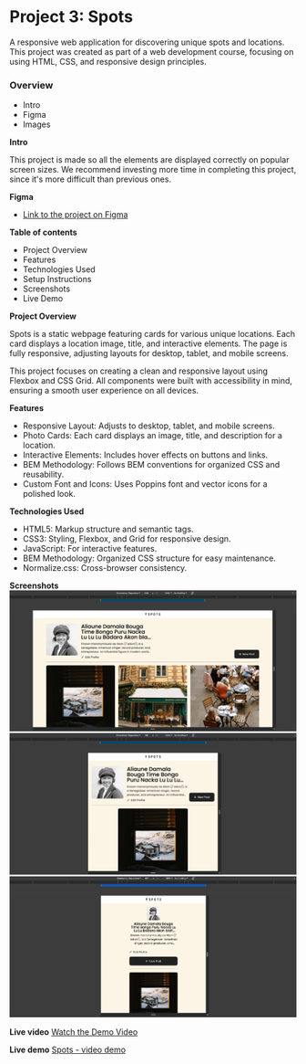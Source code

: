 # Project 3: Spots

A responsive web application for discovering unique spots and locations. This project was created as part of a web development course, focusing on using HTML, CSS, and responsive design principles.

### Overview

- Intro
- Figma
- Images

**Intro**

This project is made so all the elements are displayed correctly on popular screen sizes. We recommend investing more time in completing this project, since it's more difficult than previous ones.

**Figma**

- [Link to the project on Figma](https://www.figma.com/design/mXGZ6wZ4QPKx5KjpHX9QCV/Sprint-9-Project%3A-Spots?node-id=0-1&p=f)

**Table of contents**

- Project Overview
- Features
- Technologies Used
- Setup Instructions
- Screenshots
- Live Demo

**Project Overview**

Spots is a static webpage featuring cards for various unique locations. Each card displays a location image, title, and interactive elements. The page is fully responsive, adjusting layouts for desktop, tablet, and mobile screens.

This project focuses on creating a clean and responsive layout using Flexbox and CSS Grid. All components were built with accessibility in mind, ensuring a smooth user experience on all devices.

**Features**

- Responsive Layout: Adjusts to desktop, tablet, and mobile screens.
- Photo Cards: Each card displays an image, title, and description for a location.
- Interactive Elements: Includes hover effects on buttons and links.
- BEM Methodology: Follows BEM conventions for organized CSS and reusability.
- Custom Font and Icons: Uses Poppins font and vector icons for a polished look.

**Technologies Used**

- HTML5: Markup structure and semantic tags.
- CSS3: Styling, Flexbox, and Grid for responsive design.
- JavaScript: For interactive features.
- BEM Methodology: Organized CSS structure for easy maintenance.
- Normalize.css: Cross-browser consistency.

**Screenshots**
![Desktop View](./images/screenshots/desktop-view.png)
![tablet View](./images/screenshots/tablet-view.png)
![mobile View](./images/screenshots/mobile-view.png)

**Live video**
[Watch the Demo Video](https://drive.google.com/file/d/1qplcxO4ZO_lBPMoE7kLj9ZuK9QLaTG-J/view?usp=drive_link)

**Live demo**
[Spots - video demo](https://majestyk1.github.io/se_project_spots/)
